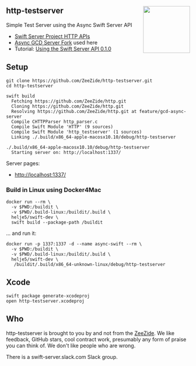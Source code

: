 <h2>http-testserver
  <img src="https://avatars3.githubusercontent.com/u/10814202?s=200&v=4"
       align="right" height="128" />
</h2>

Simple Test Server using the Async Swift Server API

- [Swift Server Project HTTP APIs](https://github.com/swift-server/http)
- [Async GCD Server Fork](https://github.com/ZeeZide/http/tree/feature/gcd-async-server) used here
- Tutorial: [Using the Swift Server API 0.1.0](http://www.alwaysrightinstitute.com/http-010/)

## Setup

```
git clone https://github.com/ZeeZide/http-testserver.git
cd http-testserver

swift build
  Fetching https://github.com/ZeeZide/http.git
  Cloning https://github.com/ZeeZide/http.git
  Resolving https://github.com/ZeeZide/http.git at feature/gcd-async-server
  Compile CHTTPParser http_parser.c
  Compile Swift Module 'HTTP' (9 sources)
  Compile Swift Module 'http_testserver' (1 sources)
  Linking ./.build/x86_64-apple-macosx10.10/debug/http-testserver

./.build/x86_64-apple-macosx10.10/debug/http-testserver
  Starting server on: http://localhost:1337/
```

Server pages:

- [http://localhost:1337/](http://localhost:1337/)

### Build in Linux using Docker4Mac

```
docker run --rm \
  -v $PWD:/buildit \
  -v $PWD/.build-linux:/buildit/.build \
  helje5/swift-dev \
  swift build --package-path /buildit
```

... and run it:

```
docker run -p 1337:1337 -d --name async-swift --rm \
  -v $PWD:/buildit \
  -v $PWD/.build-linux:/buildit/.build \
  helje5/swift-dev \
   /buildit/.build/x86_64-unknown-linux/debug/http-testserver
```


## Xcode

```
swift package generate-xcodeproj
open http-testserver.xcodeproj
```

## Who

http-testserver is brought to you by and not from the
[ZeeZide](http://zeezide.de).
We like feedback, GitHub stars, cool contract work,
presumably any form of praise you can think of.
We don't like people who are wrong.

There is a swift-server.slack.com Slack group.

